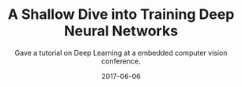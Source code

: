 ---
title: "A Shallow Dive into Training Deep Neural Networks"

venue: "Embedded Vision Conference 2017"
# a date for your project in this format"2019-03-30" 
# date is used for ordering your projects in a descending order
date: "2017-06-06" 
subtitle: "Gave a tutorial on Deep Learning at a embedded computer vision conference."
# links is used for specific links for your project
# You can have multiple links
# format is, LINK_NAME : LINK_URL
links:
    video: https://www.edge-ai-vision.com/2017/06/a-shallow-dive-into-training-deep-neural-networks-a-presentation-from-deepscale/
---